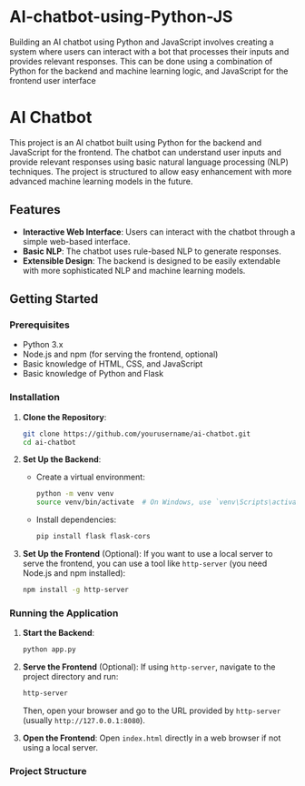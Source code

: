# AI-chatbot-using-Python-JS
Building an AI chatbot using Python and JavaScript involves creating a system where users can interact with a bot that processes their inputs and provides relevant responses. This can be done using a combination of Python for the backend and machine learning logic, and JavaScript for the frontend user interface
# AI Chatbot

This project is an AI chatbot built using Python for the backend and JavaScript for the frontend. The chatbot can understand user inputs and provide relevant responses using basic natural language processing (NLP) techniques. The project is structured to allow easy enhancement with more advanced machine learning models in the future.

## Features

- **Interactive Web Interface**: Users can interact with the chatbot through a simple web-based interface.
- **Basic NLP**: The chatbot uses rule-based NLP to generate responses.
- **Extensible Design**: The backend is designed to be easily extendable with more sophisticated NLP and machine learning models.

## Getting Started

### Prerequisites

- Python 3.x
- Node.js and npm (for serving the frontend, optional)
- Basic knowledge of HTML, CSS, and JavaScript
- Basic knowledge of Python and Flask

### Installation

1. **Clone the Repository**:
    ```bash
    git clone https://github.com/yourusername/ai-chatbot.git
    cd ai-chatbot
    ```

2. **Set Up the Backend**:
    - Create a virtual environment:
      ```bash
      python -m venv venv
      source venv/bin/activate  # On Windows, use `venv\Scripts\activate`
      ```
    - Install dependencies:
      ```bash
      pip install flask flask-cors
      ```

3. **Set Up the Frontend** (Optional):
    If you want to use a local server to serve the frontend, you can use a tool like `http-server` (you need Node.js and npm installed):
    ```bash
    npm install -g http-server
    ```

### Running the Application

1. **Start the Backend**:
    ```bash
    python app.py
    ```

2. **Serve the Frontend** (Optional):
    If using `http-server`, navigate to the project directory and run:
    ```bash
    http-server
    ```
    Then, open your browser and go to the URL provided by `http-server` (usually `http://127.0.0.1:8080`).

3. **Open the Frontend**:
    Open `index.html` directly in a web browser if not using a local server.

### Project Structure


